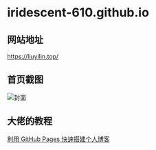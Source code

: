 # iridescent-610.github.io

## 网站地址

https://liuyilin.top/

## 首页截图

![封面](/img/home.png)

## 大佬的教程

[利用 GitHub Pages 快速搭建个人博客](https://www.jianshu.com/p/e68fba58f75c)
